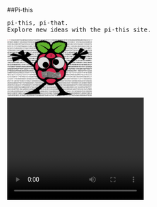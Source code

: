 ##Pi-this
<pre>
pi-this, pi-that.
Explore new ideas with the pi-this site.
</pre>
<img src="https://github.com/pi-this/pi-this.github.io/blob/main/pithismascotwithbackground.png?raw=true" width=200 high=200></img>
<video width="320" height="240" controls>
  <source src="/pi-this_demo.mp4" type="video/mp4">
</video>
